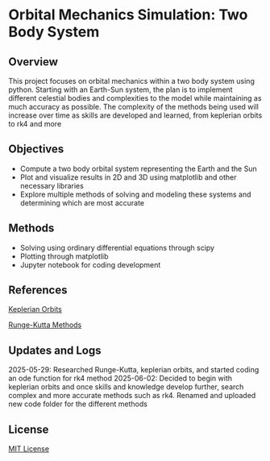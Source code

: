 # Orbital Mechanics Simulation: Two Body System
## Overview
This project focuses on orbital mechanics within a two body system using python. Starting with an Earth-Sun system, the plan is to implement different celestial bodies and complexities to the model while maintaining as much accuracy as possible. The complexity of the methods being used will increase over time as skills are developed and learned, from keplerian orbits to rk4 and more
## Objectives
- Compute a two body orbital system representing the Earth and the Sun
- Plot and visualize results in 2D and 3D using matplotlib and other necessary libraries
- Explore multiple methods of solving and modeling these systems and determining which are most accurate
## Methods 
- Solving using ordinary differential equations through scipy
- Plotting through matplotlib
- Jupyter notebook for coding development
## References
[Keplerian Orbits](https://en.wikipedia.org/wiki/Kepler_orbit)

[Runge-Kutta Methods](https://en.wikipedia.org/wiki/Runge%E2%80%93Kutta_methods)
## Updates and Logs
2025-05-29: Researched Runge-Kutta, keplerian orbits, and started coding an ode function for rk4 method
2025-06-02: Decided to begin with keplerian orbits and once skills and knowledge develop further, search complex and more accurate methods such as rk4.
            Renamed and uploaded new code folder for the different methods
## License
[MIT License](LICENSE)
